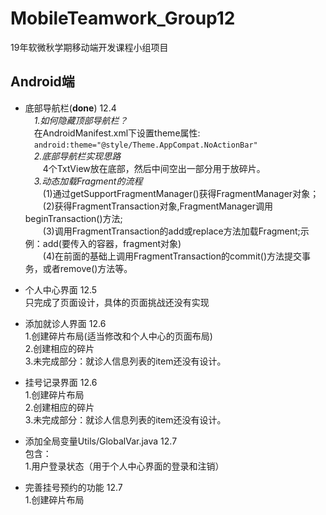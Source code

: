 # MobileTeamwork_Group12
19年软微秋学期移动端开发课程小组项目
## Android端
- 底部导航栏(**done**) 12.4    
&emsp;*1.如何隐藏顶部导航栏？*   
&emsp;在AndroidManifest.xml下设置theme属性:   
&emsp;<code>android:theme="@style/Theme.AppCompat.NoActionBar"</code>   
&emsp;*2.底部导航栏实现思路*   
&emsp;&emsp;4个TxtView放在底部，然后中间空出一部分用于放碎片。   
&emsp;*3.动态加载Fragment的流程*   
&emsp;&emsp;(1)通过getSupportFragmentManager()获得FragmentManager对象；  
&emsp;&emsp;(2)获得FragmentTransaction对象,FragmentManager调用beginTransaction()方法;   
&emsp;&emsp;(3)调用FragmentTransaction的add或replace方法加载Fragment;示例：add(要传入的容器，fragment对象)     
&emsp;&emsp;(4)在前面的基础上调用FragmentTransaction的commit()方法提交事务，或者remove()方法等。   

- 个人中心界面  12.5   
  只完成了页面设计，具体的页面挑战还没有实现
- 添加就诊人界面 12.6   
  1.创建碎片布局(适当修改和个人中心的页面布局)  
  2.创建相应的碎片  
  3.未完成部分：就诊人信息列表的item还没有设计。
- 挂号记录界面 12.6     
  1.创建碎片布局    
  2.创建相应的碎片  
  3.未完成部分：就诊人信息列表的item还没有设计。    
- 添加全局变量Utils/GlobalVar.java 12.7     
  包含：    
  1.用户登录状态（用于个人中心界面的登录和注销）
- 完善挂号预约的功能 12.7     
  1.创建碎片布局



